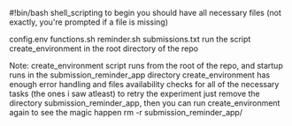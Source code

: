 #!bin/bash
shell_scripting
to begin you should have all necessary files (not exactly, you're prompted if a file is missing)

config.env
functions.sh
reminder.sh
submissions.txt
run the script create_environment in the root directory of the repo

Note:
create_environment script runs from the root of the repo, and startup runs in the submission_reminder_app directory
create_environment has enough error handling and files availability checks for all of the necessary tasks (the ones i saw atleast)
to retry the experiment just remove the directory submission_reminder_app, then you can run create_environment again to see the magic happen
rm -r submission_reminder_app/

